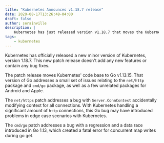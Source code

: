 ```yaml
---
title: "Kubernetes Announces v1.18.7 release"
date: 2020-08-17T13:26:48-04:00
draft: false
author: serainville
description: |
    Kubernetes has just released version v1.18.7 that moves the Kubernetes code base forward to Go 1.13.15 to address a number of minor issues.
tags:
    - kubernetes
---
```


Kubernetes has officially released a new minor version of Kubernetes, version 1.18.7. This new patch release doesn't add any new features or contain any bug fixes.

The patch release moves Kubernetes' code base to Go v1.13.15. That version of Go addresses a small set of issues relating to the `net/http` package and `cmd/go` package, as well as a few unrelated packages for Android and Apple. 

The `net/https` patch addresses a bug with `Server.ConnContext` accidentally modifying context for all connections. With Kubernetes handling a significant amount of `http` connections, this Go bug may have introduced problems in edge case scenarios with Kubernetes.

The `cmd/go` patch addresses a bug with a regression and a data race introduced in Go 1.13, which created a fatal error for concurrent map writes during go get.
